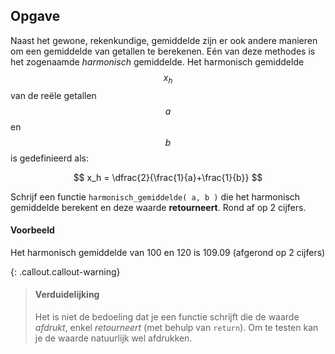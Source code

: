 ## Opgave
Naast het gewone, rekenkundige, gemiddelde zijn er ook andere manieren om een gemiddelde van getallen te berekenen. Eén van deze methodes is het zogenaamde *harmonisch* gemiddelde. Het harmonisch gemiddelde $$x_h$$ van de reële getallen $$a$$ en $$b$$ is gedefinieerd als:

$$
x_h = \dfrac{2}{\frac{1}{a}+\frac{1}{b}}
$$

Schrijf een functie `harmonisch_gemiddelde( a, b )` die het harmonisch gemiddelde berekent en deze waarde **retourneert**. Rond af op 2 cijfers.

#### Voorbeeld
Het harmonisch gemiddelde van 100 en 120 is 109.09 (afgerond op 2 cijfers)

{: .callout.callout-warning}
> #### Verduidelijking
> Het is niet de bedoeling dat je een functie schrijft die de waarde *afdrukt*, enkel *retourneert* (met behulp van `return`). Om te testen kan je de waarde natuurlijk wel afdrukken.